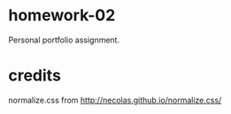 # homework-02
Personal portfolio assignment.
# credits
normalize.css from http://necolas.github.io/normalize.css/
